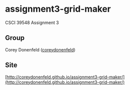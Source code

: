 # assignment3-grid-maker
CSCI 39548 Assignment 3

## Group
Corey Donenfeld ([coreydonenfeld](https://github.com/coreydonenfeld))

## Site
[http://coreydonenfeld.github.io/assignment3-grid-maker/](http://coreydonenfeld.github.io/assignment3-grid-maker/)  